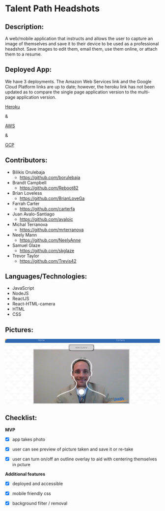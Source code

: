 #  **Talent Path Headshots**

## **Description:**
A web/mobile application that instructs and allows the user to capture an image of themselves and save it to their device to be used as a professional headshot. Save images to edit them, email them, use them online, or attach them to a resume.


## **Deployed App:**

We have 3 deployments. The Amazon Web Services link and the Google Cloud Platform links are up to date; however, the heroku link has not been updated as to compare the single page application version to the multi-page application version.

[Heroku](https://tp-camera-app.herokuapp.com/)

&

[AWS](https://master.d2w5ezifeqwhms.amplifyapp.com/)

& 

[GCP](https://camera-app-4145.ue.r.appspot.com/)



## **Contributors:**
- Bilikis Orulebaja
    - https://github.com/borulebaja
- Brandt Campbell
    - https://github.com/Reboot82
- Brian Loveless
    - https://github.com/BrianLoveGa
- Farrah Carter
    - https://github.com/carterfa
- Juan Avalo-Santiago
    - https://github.com/avalojc
- Michal Terranova
    - https://github.com/mrterranova
- Neely Mann
    - https://github.com/NeelyAnne
- Samuel Glaze
    - https://github.com/skglaze
- Trevor Taylor
    - https://github.com/Trevis42


## **Languages/Technologies:**
- JavaScript
- NodeJS
- ReactJS
- React-HTML-camera
- HTML
- CSS

## **Pictures:**

<!-- Picture below of example camera outline in app -->

![alt text](https://github.com/BrianLoveGa/headShotsSiteforTP/blob/master/public/img/cam1.PNG "Screen shot of example camera outline in headshotz app prototype")


## **Checklist:**

__MVP__
- [x] app takes photo

- [x] user can see preview of picture taken and save it or re-take

- [x] user can turn on/off an outline overlay to aid with centering themselves in pcture


__Additional features__

- [x] deployed and accessible

- [x] mobile friendly css

- [x] background filter / removal
